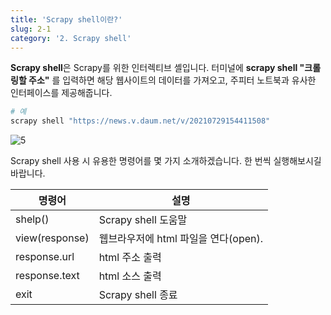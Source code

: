 ```yaml
---
title: 'Scrapy shell이란?'
slug: 2-1
category: '2. Scrapy shell'
---
```

**Scrapy shell**은 Scrapy를 위한 인터렉티브 셸입니다. 터미널에 **scrapy shell "크롤링할 주소"** 를 입력하면 해당 웹사이트의 데이터를 가져오고, 주피터 노트북과 유사한 인터페이스를 제공해줍니다.

```powershell
# 예
scrapy shell "https://news.v.daum.net/v/20210729154411508"
```

![5](./scrapy/2-1/5.png)

Scrapy shell 사용 시 유용한 명령어를 몇 가지 소개하겠습니다. 한 번씩 실행해보시길 바랍니다.

| 명령어         | 설명                                 |
| -------------- | ------------------------------------ |
| shelp()        | Scrapy shell 도움말                  |
| view(response) | 웹브라우저에 html 파일을 연다(open). |
| response.url   | html 주소 출력                       |
| response.text  | html 소스 출력                       |
| exit           | Scrapy shell 종료                    |
